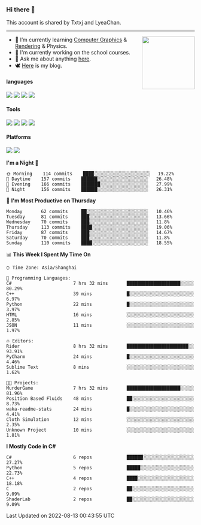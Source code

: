 ### Hi there 👋

This account is shared by Txtxj and LyeaChan.

---

<img align="right" height="141" src="https://github-readme-stats.vercel.app/api?username=txtxj&theme=tokyonight&show_icons=true&count_private=true">

- 🌱 I’m currently learning [Computer Graphics](https://github.com/txtxj/GAMES101) & [Rendering](https://github.com/txtxj/GAMES202) & Physics.
- 🐶 I'm currently working on the school courses.
- 💬 Ask me about anything [here](https://github.com/txtxj/txtxj/issues).
- 🕊️ [Here](https://txtxj.top) is my blog.

#### languages

![](https://img.shields.io/badge/C++-00599C?logo=cplusplus&logoColor=fff)
![](https://img.shields.io/badge/Python-3e74a2?logo=python&logoColor=fff)
![](https://img.shields.io/badge/C%23-239120?logo=csharp&logoColor=fff)
![](https://img.shields.io/badge/C-A8B9CC?logo=c&logoColor=555)


#### Tools

![](https://img.shields.io/badge/JetBrains-000000?logo=jetbrains&logoColor=fff)
![](https://img.shields.io/badge/Unity-FFFFFF?logo=unity&logoColor=000)
![](https://img.shields.io/badge/SublimeText_3-FF9800?logo=sublimetext&logoColor=fff)
![](https://img.shields.io/badge/Blender-F5792A?logo=blender&logoColor=fff)


#### Platforms

![](https://img.shields.io/badge/Windows_10-0078D6?logo=windows&logoColor=fff)
![](https://img.shields.io/badge/Ubuntu_20.04-E95420?logo=ubuntu&logoColor=fff)


<!--START_SECTION:waka-->
**I'm a Night 🦉** 

```text
🌞 Morning    114 commits    ████░░░░░░░░░░░░░░░░░░░░░   19.22% 
🌆 Daytime    157 commits    ██████░░░░░░░░░░░░░░░░░░░   26.48% 
🌃 Evening    166 commits    ███████░░░░░░░░░░░░░░░░░░   27.99% 
🌙 Night      156 commits    ██████░░░░░░░░░░░░░░░░░░░   26.31%

```
📅 **I'm Most Productive on Thursday** 

```text
Monday       62 commits     ██░░░░░░░░░░░░░░░░░░░░░░░   10.46% 
Tuesday      81 commits     ███░░░░░░░░░░░░░░░░░░░░░░   13.66% 
Wednesday    70 commits     ███░░░░░░░░░░░░░░░░░░░░░░   11.8% 
Thursday     113 commits    ████░░░░░░░░░░░░░░░░░░░░░   19.06% 
Friday       87 commits     ███░░░░░░░░░░░░░░░░░░░░░░   14.67% 
Saturday     70 commits     ███░░░░░░░░░░░░░░░░░░░░░░   11.8% 
Sunday       110 commits    ████░░░░░░░░░░░░░░░░░░░░░   18.55%

```


📊 **This Week I Spent My Time On** 

```text
⌚︎ Time Zone: Asia/Shanghai

💬 Programming Languages: 
C#                       7 hrs 32 mins       ████████████████████░░░░░   80.29% 
C++                      39 mins             █░░░░░░░░░░░░░░░░░░░░░░░░   6.97% 
Python                   22 mins             █░░░░░░░░░░░░░░░░░░░░░░░░   3.97% 
HTML                     16 mins             ░░░░░░░░░░░░░░░░░░░░░░░░░   2.85% 
JSON                     11 mins             ░░░░░░░░░░░░░░░░░░░░░░░░░   1.97%

🔥 Editors: 
Rider                    8 hrs 32 mins       ███████████████████████░░   93.91% 
PyCharm                  24 mins             █░░░░░░░░░░░░░░░░░░░░░░░░   4.46% 
Sublime Text             8 mins              ░░░░░░░░░░░░░░░░░░░░░░░░░   1.62%

🐱‍💻 Projects: 
MurderGame               7 hrs 32 mins       ████████████████████░░░░░   81.96% 
Position Based Fluids    48 mins             ██░░░░░░░░░░░░░░░░░░░░░░░   8.73% 
waka-readme-stats        24 mins             █░░░░░░░░░░░░░░░░░░░░░░░░   4.41% 
Cloth Simulation         12 mins             ░░░░░░░░░░░░░░░░░░░░░░░░░   2.35% 
Unknown Project          10 mins             ░░░░░░░░░░░░░░░░░░░░░░░░░   1.81%

```

**I Mostly Code in C#** 

```text
C#                       6 repos             ██████░░░░░░░░░░░░░░░░░░░   27.27% 
Python                   5 repos             █████░░░░░░░░░░░░░░░░░░░░   22.73% 
C++                      4 repos             ████░░░░░░░░░░░░░░░░░░░░░   18.18% 
C                        2 repos             ██░░░░░░░░░░░░░░░░░░░░░░░   9.09% 
ShaderLab                2 repos             ██░░░░░░░░░░░░░░░░░░░░░░░   9.09%

```



 Last Updated on 2022-08-13 00:43:55 UTC
<!--END_SECTION:waka-->
